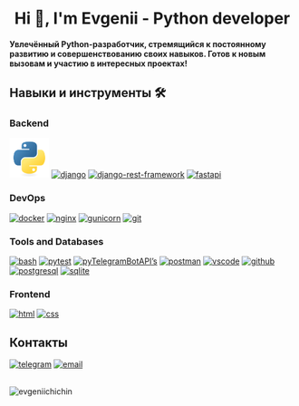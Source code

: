 <h1 align="center">Hi 👋, I'm Evgenii - Python developer</h1>

#### Увлечённый Python-разработчик, стремящийся к постоянному развитию и совершенствованию своих навыков. Готов к новым вызовам и участию в интересных проектах!

## Навыки и инструменты 🛠️

### Backend
<a href="https://www.python.org" target="_blank" rel="noreferrer">
  <img src="https://raw.githubusercontent.com/devicons/devicon/master/icons/python/python-original.svg" alt="python" width="70" height="70"></a>
<a href="https://www.djangoproject.com/" target="_blank" rel="noreferrer"> 
  <img src="https://cdn.worldvectorlogo.com/logos/django.svg" alt="django" width="70" height="70"></a>
<a href="https://www.django-rest-framework.org/" target="_blank" rel="noreferrer"> 
  <img src="https://www.django-rest-framework.org/img/logo.png" alt="django-rest-framework" width="70" height="70"></a>
<a href="https://fastapi.tiangolo.com/" target="_blank" rel="noreferrer">
    <img src="https://cdn.worldvectorlogo.com/logos/fastapi.svg" alt="fastapi" width="70" height="70"></a> 

### DevOps
<a href="https://www.docker.com/" target="_blank" rel="noreferrer">
    <img src="https://cdn.worldvectorlogo.com/logos/docker.svg" alt="docker" width="70" height="70"></a>
<a href="https://nginx.org/" target="_blank" rel="noreferrer">
    <img src="https://www.svgrepo.com/show/373924/nginx.svg" alt="nginx" width="70" height="70"></a>
<a href="https://gunicorn.org/" target="_blank" rel="noreferrer">
    <img src="https://cdn.worldvectorlogo.com/logos/gunicorn.svg" alt="gunicorn" width="70" height="70"></a>
<a href="https://git-scm.com/" target="_blank" rel="noreferrer"> 
    <img src="https://www.vectorlogo.zone/logos/git-scm/git-scm-icon.svg" alt="git" width="70" height="70"/> </a>

### Tools and Databases
<a href="https://www.gnu.org/software/bash/" target="_blank" rel="noreferrer"> 
    <img src="https://www.vectorlogo.zone/logos/gnu_bash/gnu_bash-icon.svg" alt="bash" width="70" height="70"/></a>
<a href="https://pytest.org/" target="_blank" rel="noreferrer">
    <img src="https://docs.pytest.org/en/8.2.x/_static/pytest_logo_curves.svg" alt="pytest" width="70" height="70"></a>
<a href="https://pytba.readthedocs.io/en/latest/index.html" target="_blank" rel="noreferrer">
    <img src="https://pytba.readthedocs.io/en/latest/_static/logo.png" alt="pyTelegramBotAPI’s" width="70" height="70"></a>
<a href="https://postman.com" target="_blank" rel="noreferrer"> 
  <img src="https://www.vectorlogo.zone/logos/getpostman/getpostman-icon.svg" alt="postman" width="70" height="70"/></a>
<a href="https://code.visualstudio.com/" target="_blank" rel="noreferrer">
    <img src="https://icons.veryicon.com/png/o/business/vscode-program-item-icon/vscode.png" alt="vscode" width="70" height="70"></a>
<a href="https://github.com/" target="_blank" rel="noreferrer">
    <img src="https://cdn.worldvectorlogo.com/logos/github-icon.svg" alt="github" width="70" height="70"></a>
<a href="https://www.postgresql.org/" target="_blank" rel="noreferrer">
    <img src="https://cdn.worldvectorlogo.com/logos/postgresql.svg" alt="postgresql" width="70" height="70"></a>
<a href="https://www.sqlite.org/" target="_blank" rel="noreferrer">
    <img src="https://cdn.worldvectorlogo.com/logos/sqlite.svg" alt="sqlite" width="70" height="70"></a>

### Frontend
<a href="https://developer.mozilla.org/en-US/docs/Web/HTML" target="_blank" rel="noreferrer">
    <img src="https://cdn.worldvectorlogo.com/logos/html-1.svg" alt="html" width="70" height="70"></a>
<a href="https://developer.mozilla.org/en-US/docs/Web/CSS" target="_blank" rel="noreferrer">
    <img src="https://cdn.worldvectorlogo.com/logos/css-3.svg" alt="css" width="70" height="70"></a>


## Контакты
<a href="https://t.me/EvgeniiChichin" target="_blank" rel="noreferrer">
    <img src="https://cdn.worldvectorlogo.com/logos/telegram.svg" alt="telegram" width="90" height="90"></a>
<a href="mailto:EvgeniiChichin@yandex.ru" target="_blank" rel="noreferrer">
    <img src="https://cdn.worldvectorlogo.com/logos/gmail-icon.svg" alt="email" width="90" height="90"></a>

##
<p><img align="center" src="https://github-readme-stats.vercel.app/api/top-langs?username=evgeniichichin&show_icons=true&locale=en&layout=compact" alt="evgeniichichin" /></p>
